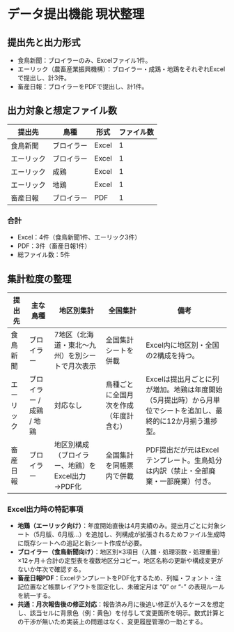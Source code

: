 # データ提出機能 現状整理

## 提出先と出力形式
- 食鳥新聞：ブロイラーのみ、Excelファイル1件。
- エーリック（農畜産業振興機構）：ブロイラー・成鶏・地鶏をそれぞれExcelで提出し、計3件。
- 畜産日報：ブロイラーをPDFで提出し、計1件。

## 出力対象と想定ファイル数
| 提出先 | 鳥種 | 形式 | ファイル数 |
| --- | --- | --- | --- |
| 食鳥新聞 | ブロイラー | Excel | 1 |
| エーリック | ブロイラー | Excel | 1 |
| エーリック | 成鶏 | Excel | 1 |
| エーリック | 地鶏 | Excel | 1 |
| 畜産日報 | ブロイラー | PDF | 1 |

### 合計
- Excel：4件（食鳥新聞1件、エーリック3件）
- PDF：3件（畜産日報1件）
- 総ファイル数：5件

## 集計粒度の整理
| 提出先 | 主な鳥種 | 地区別集計 | 全国集計 | 備考 |
| --- | --- | --- | --- | --- |
| 食鳥新聞 | ブロイラー | 7地区（北海道・東北〜九州）を別シートで月次表示 | 全国集計シートを併載 | Excel内に地区別・全国の2構成を持つ。
| エーリック | ブロイラー / 成鶏 / 地鶏 | 対応なし | 鳥種ごとに全国月次を作成（年度計含む） | Excelは提出月ごとに列が増加。地鶏は年度開始（5月提出時）から月単位でシートを追加し、最終的に12か月揃う進捗型。
| 畜産日報 | ブロイラー  | 地区別構成（ブロイラー、地鶏）をExcel出力→PDF化 | 全国集計を同帳票内で併載 | PDF提出だが元はExcelテンプレート。生鳥処分は内訳（禁止・全部廃棄・一部廃棄）付き。

### Excel出力時の特記事項
- **地鶏（エーリック向け）**：年度開始直後は4月実績のみ。提出月ごとに対象シート（5月版、6月版…）を追加し、列構成が拡張されるためファイル生成時に既存シートへの追記と新シート作成が必要。
- **ブロイラー（食鳥新聞向け）**：地区別×3項目（入雛・処理羽数・処理重量）×12ヶ月＋合計の定型表を複数地区分コピー。地区名称の更新や構成変更がないか年次で確認する。
- **畜産日報PDF**：ExcelテンプレートをPDF化するため、列幅・フォント・注記位置など帳票レイアウトを固定化し、未確定月は “0” or “-” の表現ルールを統一する。
- **共通：月次報告後の修正対応**：報告済み月に後追い修正が入るケースを想定し、該当セルに背景色（例：黄色）を付与して変更箇所を明示。数式計算との干渉が無いため実装上の問題はなく、変更履歴管理の一助とする。
